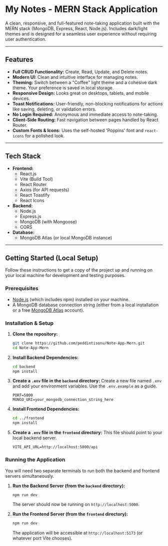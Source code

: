 # My Notes - MERN Stack Application

A clean, responsive, and full-featured note-taking application built with the MERN stack (MongoDB, Express, React, Node.js). Includes dark/light themes and is designed for a seamless user experience without requiring user authentication.

---

## Features

-   **Full CRUD Functionality:** Create, Read, Update, and Delete notes.
-   **Modern UI:** Clean and intuitive interface for managing notes.
-   **Theming:** Switch between a "Coffee" light theme and a cohesive dark theme. Your preference is saved in local storage.
-   **Responsive Design:** Looks great on desktops, tablets, and mobile devices.
-   **Toast Notifications:** User-friendly, non-blocking notifications for actions like saving, deleting, or validation errors.
-   **No Login Required:** Anonymous and immediate access to note-taking.
-   **Client-Side Routing:** Fast navigation between pages handled by React Router.
-   **Custom Fonts & Icons:** Uses the self-hosted 'Poppins' font and `react-icons` for a polished look.

---

## Tech Stack

-   **Frontend:**
    -   React.js
    -   Vite (Build Tool)
    -   React Router
    -   Axios (for API requests)
    -   React Toastify
    -   React Icons
-   **Backend:**
    -   Node.js
    -   Express.js
    -   MongoDB (with Mongoose)
    -   CORS
-   **Database:**
    -   MongoDB Atlas (or local MongoDB instance)

---

## Getting Started (Local Setup)

Follow these instructions to get a copy of the project up and running on your local machine for development and testing purposes.

### Prerequisites

-   [Node.js](https://nodejs.org/) (which includes npm) installed on your machine.
-   A MongoDB database connection string (either from a local installation or a free [MongoDB Atlas](https://www.mongodb.com/cloud/atlas) account).

### Installation & Setup

1.  **Clone the repository:**
    ```bash
    git clone https://github.com/peddintisonu/Note-App-Mern.git
    cd Note-App-Mern
    ```

2.  **Install Backend Dependencies:**
    ```bash
    cd backend
    npm install
    ```

3.  **Create a `.env` file in the `backend` directory:**
    Create a new file named `.env` and add your environment variables. Use the `.env.example` as a guide.
    ```
    PORT=5000
    MONGO_URI=your_mongodb_connection_string_here
    ```

4.  **Install Frontend Dependencies:**
    ```bash
    cd ../frontend
    npm install
    ```

5.  **Create a `.env` file in the `frontend` directory:**
    This file should point to your local backend server.
    ```
    VITE_API_URL=http://localhost:5000/api
    ```

### Running the Application

You will need two separate terminals to run both the backend and frontend servers simultaneously.

1.  **Run the Backend Server (from the `backend` directory):**
    ```bash
    npm run dev
    ```
    The server should now be running on `http://localhost:5000`.

2.  **Run the Frontend Server (from the `frontend` directory):**
    ```bash
    npm run dev
    ```
    The application will be accessible at `http://localhost:5173` (or whatever port Vite chooses).
